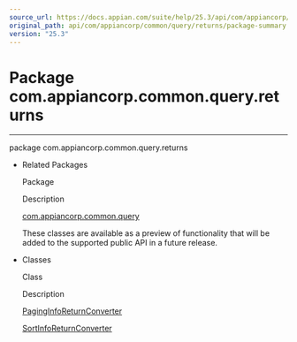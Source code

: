 ```yaml
---
source_url: https://docs.appian.com/suite/help/25.3/api/com/appiancorp/common/query/returns/package-summary.html
original_path: api/com/appiancorp/common/query/returns/package-summary.html
version: "25.3"
---
```


# Package com.appiancorp.common.query.returns

* * *

package com.appiancorp.common.query.returns

-   Related Packages

    Package

    Description

    [com.appiancorp.common.query](../package-summary.html)

    These classes are available as a preview of functionality that will be added to the supported public API in a future release.

-   Classes

    Class

    Description

    [PagingInfoReturnConverter](PagingInfoReturnConverter.html "class in com.appiancorp.common.query.returns")

    [SortInfoReturnConverter](SortInfoReturnConverter.html "class in com.appiancorp.common.query.returns")
